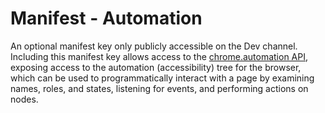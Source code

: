 # Manifest - Automation

An optional manifest key only publicly accessible on the Dev channel. Including this manifest key allows access to the [chrome.automation API](https://developer.chrome.com/docs/extensions/reference/automation/), exposing access to the automation (accessibility) tree for the browser, which can be used to programmatically interact with a page by examining names, roles, and states, listening for events, and performing actions on nodes.
